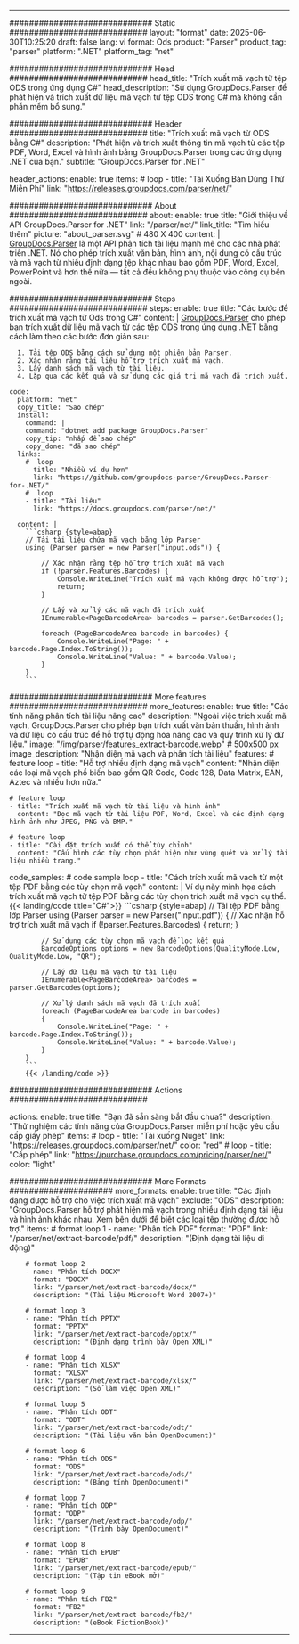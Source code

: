 


---
############################# Static ############################
layout: "format"
date:  2025-06-30T10:25:20
draft: false
lang: vi
format: Ods
product: "Parser"
product_tag: "parser"
platform: ".NET"
platform_tag: "net"

############################# Head ############################
head_title: "Trích xuất mã vạch từ tệp ODS trong ứng dụng C#"
head_description: "Sử dụng GroupDocs.Parser để phát hiện và trích xuất dữ liệu mã vạch từ tệp ODS trong C# mà không cần phần mềm bổ sung."

############################# Header ############################
title: "Trích xuất mã vạch từ ODS bằng C#" 
description: "Phát hiện và trích xuất thông tin mã vạch từ các tệp PDF, Word, Excel và hình ảnh bằng GroupDocs.Parser trong các ứng dụng .NET của bạn."
subtitle: "GroupDocs.Parser for .NET" 

header_actions:
  enable: true
  items:
    #  loop
    - title: "Tải Xuống Bản Dùng Thử Miễn Phí"
      link: "https://releases.groupdocs.com/parser/net/"
      
############################# About ############################
about:
    enable: true
    title: "Giới thiệu về API GroupDocs.Parser for .NET"
    link: "/parser/net/"
    link_title: "Tìm hiểu thêm"
    picture: "about_parser.svg" # 480 X 400
    content: |
       [GroupDocs.Parser](/parser/net/) là một API phân tích tài liệu mạnh mẽ cho các nhà phát triển .NET. Nó cho phép trích xuất văn bản, hình ảnh, nội dung có cấu trúc và mã vạch từ nhiều định dạng tệp khác nhau bao gồm PDF, Word, Excel, PowerPoint và hơn thế nữa — tất cả đều không phụ thuộc vào công cụ bên ngoài.

############################# Steps ############################
steps:
    enable: true
    title: "Các bước để trích xuất mã vạch từ Ods trong C#"
    content: |
      [GroupDocs.Parser](/parser/net/) cho phép bạn trích xuất dữ liệu mã vạch từ các tệp ODS trong ứng dụng .NET bằng cách làm theo các bước đơn giản sau:
      
      1. Tải tệp ODS bằng cách sử dụng một phiên bản Parser.
      2. Xác nhận rằng tài liệu hỗ trợ trích xuất mã vạch.
      3. Lấy danh sách mã vạch từ tài liệu.
      4. Lặp qua các kết quả và sử dụng các giá trị mã vạch đã trích xuất.
   
    code:
      platform: "net"
      copy_title: "Sao chép"
      install:
        command: |
        command: "dotnet add package GroupDocs.Parser"
        copy_tip: "nhấp để sao chép"
        copy_done: "đã sao chép"
      links:
        #  loop
        - title: "Nhiều ví dụ hơn"
          link: "https://github.com/groupdocs-parser/GroupDocs.Parser-for-.NET/"
        #  loop
        - title: "Tài liệu"
          link: "https://docs.groupdocs.com/parser/net/"
          
      content: |
        ```csharp {style=abap}
        // Tải tài liệu chứa mã vạch bằng lớp Parser
        using (Parser parser = new Parser("input.ods")) {

            // Xác nhận rằng tệp hỗ trợ trích xuất mã vạch
            if (!parser.Features.Barcodes) {
                Console.WriteLine("Trích xuất mã vạch không được hỗ trợ");
                return;
            }

            // Lấy và xử lý các mã vạch đã trích xuất
            IEnumerable<PageBarcodeArea> barcodes = parser.GetBarcodes();

            foreach (PageBarcodeArea barcode in barcodes) {
                Console.WriteLine("Page: " + barcode.Page.Index.ToString());
                Console.WriteLine("Value: " + barcode.Value);
            }
        }
        ```  

############################# More features ############################
more_features:
  enable: true
  title: "Các tính năng phân tích tài liệu nâng cao"
  description: "Ngoài việc trích xuất mã vạch, GroupDocs.Parser cho phép bạn trích xuất văn bản thuần, hình ảnh và dữ liệu có cấu trúc để hỗ trợ tự động hóa nâng cao và quy trình xử lý dữ liệu."
  image: "/img/parser/features_extract-barcode.webp" # 500x500 px
  image_description: "Nhận diện mã vạch và phân tích tài liệu"
  features:
    # feature loop
    - title: "Hỗ trợ nhiều định dạng mã vạch"
      content: "Nhận diện các loại mã vạch phổ biến bao gồm QR Code, Code 128, Data Matrix, EAN, Aztec và nhiều hơn nữa."

    # feature loop
    - title: "Trích xuất mã vạch từ tài liệu và hình ảnh"
      content: "Đọc mã vạch từ tài liệu PDF, Word, Excel và các định dạng hình ảnh như JPEG, PNG và BMP."

    # feature loop
    - title: "Cài đặt trích xuất có thể tùy chỉnh"
      content: "Cấu hình các tùy chọn phát hiện như vùng quét và xử lý tài liệu nhiều trang."
      
  code_samples:
    # code sample loop
    - title: "Cách trích xuất mã vạch từ một tệp PDF bằng các tùy chọn mã vạch"
      content: |
        Ví dụ này minh họa cách trích xuất mã vạch từ tệp PDF bằng các tùy chọn trích xuất mã vạch cụ thể.
        {{< landing/code title="C#">}}
        ```csharp {style=abap}
        //  Tải tệp PDF bằng lớp Parser
        using (Parser parser = new Parser("input.pdf"))
        {
            // Xác nhận hỗ trợ trích xuất mã vạch
            if (!parser.Features.Barcodes)
            {
                return;
            }

            // Sử dụng các tùy chọn mã vạch để lọc kết quả
            BarcodeOptions options = new BarcodeOptions(QualityMode.Low, QualityMode.Low, "QR");

            // Lấy dữ liệu mã vạch từ tài liệu
            IEnumerable<PageBarcodeArea> barcodes = parser.GetBarcodes(options);

            // Xử lý danh sách mã vạch đã trích xuất
            foreach (PageBarcodeArea barcode in barcodes)
            {
                Console.WriteLine("Page: " + barcode.Page.Index.ToString());
                Console.WriteLine("Value: " + barcode.Value);
            }
        }
        ```
        {{< /landing/code >}}


############################# Actions ############################

actions:
  enable: true
  title: "Bạn đã sẵn sàng bắt đầu chưa?"
  description: "Thử nghiệm các tính năng của GroupDocs.Parser miễn phí hoặc yêu cầu cấp giấy phép"
  items:
    #  loop
    - title: "Tải xuống Nuget"
      link: "https://releases.groupdocs.com/parser/net/"
      color: "red"
        #  loop
    - title: "Cấp phép"
      link: "https://purchase.groupdocs.com/pricing/parser/net/"
      color: "light"


############################# More Formats #####################
more_formats:
    enable: true
    title: "Các định dạng được hỗ trợ cho việc trích xuất mã vạch"
    exclude: "ODS"
    description: "GroupDocs.Parser hỗ trợ phát hiện mã vạch trong nhiều định dạng tài liệu và hình ảnh khác nhau. Xem bên dưới để biết các loại tệp thường được hỗ trợ."
    items: 
        # format loop 1
        - name: "Phân tích PDF"
          format: "PDF"
          link: "/parser/net/extract-barcode/pdf/"
          description: "(Định dạng tài liệu di động)"
          
        # format loop 2
        - name: "Phân tích DOCX"
          format: "DOCX"
          link: "/parser/net/extract-barcode/docx/"
          description: "(Tài liệu Microsoft Word 2007+)"
          
        # format loop 3
        - name: "Phân tích PPTX"
          format: "PPTX"
          link: "/parser/net/extract-barcode/pptx/"
          description: "(Định dạng trình bày Open XML)"
          
        # format loop 4
        - name: "Phân tích XLSX"
          format: "XLSX"
          link: "/parser/net/extract-barcode/xlsx/"
          description: "(Sổ làm việc Open XML)"
          
        # format loop 5
        - name: "Phân tích ODT"
          format: "ODT"
          link: "/parser/net/extract-barcode/odt/"
          description: "(Tài liệu văn bản OpenDocument)"
          
        # format loop 6
        - name: "Phân tích ODS"
          format: "ODS"
          link: "/parser/net/extract-barcode/ods/"
          description: "(Bảng tính OpenDocument)"
          
        # format loop 7
        - name: "Phân tích ODP"
          format: "ODP"
          link: "/parser/net/extract-barcode/odp/"
          description: "(Trình bày OpenDocument)"
          
        # format loop 8
        - name: "Phân tích EPUB"
          format: "EPUB"
          link: "/parser/net/extract-barcode/epub/"
          description: "(Tập tin eBook mở)"
          
        # format loop 9
        - name: "Phân tích FB2"
          format: "FB2"
          link: "/parser/net/extract-barcode/fb2/"
          description: "(eBook FictionBook)"
         
          

---